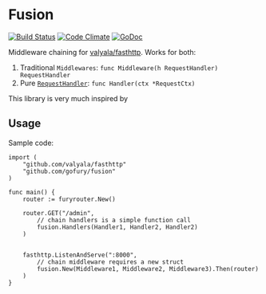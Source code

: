 # Fusion

[![Build Status](https://snap-ci.com/gofury/fasthttpchain/branch/master/build_image)](https://snap-ci.com/gofury/fasthttpchain/branch/master)
[![Code Climate](https://codeclimate.com/github/gofury/fasthttpchain/badges/gpa.svg)](https://codeclimate.com/github/gofury/handlers)
[![GoDoc](http://godoc.org/github.com/gofury/handlers?status.png)](http://godoc.org/github.com/gofury/handlers)

Middleware chaining for [valyala/fasthttp][fasthttp]. Works for both:

 1. Traditional `Middlewares`: `func Middleware(h RequestHandler) RequestHandler`
 2. Pure [`RequestHandler`][requestHandler]: `func Handler(ctx *RequestCtx)`

This library is very much inspired by 

## Usage

Sample code:

```
import (
    "github.com/valyala/fasthttp"
    "github.com/gofury/fusion"
)

func main() {
	router := furyrouter.New()
	
    router.GET("/admin", 
        // chain handlers is a simple function call
        fusion.Handlers(Handler1, Handler2, Handler2)
    )

    
    fasthttp.ListenAndServe(":8000", 
        // chain middleware requires a new struct
        fusion.New(Middleware1, Middleware2, Middleware3).Then(router)
    )
}
```

[fasthttp]:			https://github.com/valyala/fasthttp
[requestHandler]:   https://godoc.org/github.com/valyala/fasthttp#RequestHandler 
[godoc]:			https://godoc.org/github.com/gofury/fusion